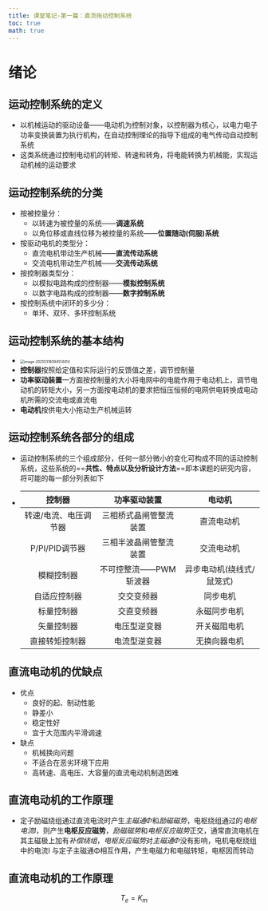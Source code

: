```yaml
---
title: 课堂笔记-第一篇：直流拖动控制系统
toc: true
math: true
---
```


# 绪论

## 运动控制系统的定义

- 以机械运动的驱动设备——电动机为控制对象，以控制器为核心，以电力电子功率变换装置为执行机构，在自动控制理论的指导下组成的电气传动自动控制系统
- 这类系统通过控制电动机的转矩、转速和转角，将电能转换为机械能，实现运动机械的运动要求

## 运动控制系统的分类

- 按被控量分：
  - 以转速为被控量的系统——**调速系统**
  - 以角位移或直线位移为被控量的系统——**位置随动(伺服)系统**
- 按驱动电机的类型分：
  - 直流电机带动生产机械——**直流传动系统**
  - 交流电机带动生产机械——**交流传动系统**
- 按控制器类型分：
  - 以模拟电路构成的控制器——**模拟控制系统**
  - 以数字电路构成的控制器——**数字控制系统**
- 按控制系统中闭环的多少分：
  - 单环、双环、多环控制系统

## 运动控制系统的基本结构

- <img src="http://222.65.137.121:9702/images/2021/03/17/20210318094514.png" alt="image-20210318094514414" style="zoom:50%;" />
- **控制器**按照给定值和实际运行的反馈值之差，调节控制量
- **功率驱动装置**一方面按控制量的大小将电网中的电能作用于电动机上，调节电动机的转矩大小，另一方面按电动机的要求把恒压恒频的电网供电转换成电动机所需的交流电或直流电
- **电动机**按供电大小拖动生产机械运转

## 运动控制系统各部分的组成

- 运动控制系统的三个组成部分，任何一部分微小的变化可构成不同的运动控制系统，这些系统的==**共性、特点以及分析设计方法**==即本课题的研究内容，将可能的每一部分列表如下

- |        控制器         |      功率驱动装置      |          电动机           |
  | :-------------------: | :--------------------: | :-----------------------: |
  | 转速/电流、电压调节器 | 三相桥式晶闸管整流装置 |        直流电动机         |
  |    P/PI/PID调节器     | 三相半波晶闸管整流装置 |        交流电动机         |
  |      模糊控制器       | 不可控整流——PWM斩波器  | 异步电动机(绕线式/鼠笼式) |
  |     自适应控制器      |       交交变频器       |         同步电机          |
  |      标量控制器       |       交直变频器       |       永磁同步电机        |
  |      矢量控制器       |      电压型逆变器      |       开关磁阻电机        |
  |    直接转矩控制器     |      电流型逆变器      |       无换向器电机        |

## 直流电动机的优缺点

- 优点	
  - 良好的起、制动性能
  - 静差小
  - 稳定性好
  - 宜于大范围内平滑调速
- 缺点
  - 机械换向问题
  - 不适合在恶劣环境下应用
  - 高转速、高电压、大容量的直流电动机制造困难

## 直流电动机的工作原理

- 定子励磁绕组通过直流电流时产生*主磁通Φ*和*励磁磁势*，电枢绕组通过的*电枢电流I*，则产生**电枢反应磁势**，*励磁磁势*和*电枢反应磁势*正交，通常直流电机在其主磁极上加有*补偿绕组*，*电枢反应磁势*对*主磁通Φ*没有影响，电机电枢绕组中的电流I 与定子主磁通Φ相互作用，产生电磁力和电磁转矩，电枢因而转动

## 直流电动机的工作原理

$$
T_e=K_m 
$$

